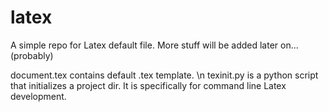 # latex

A simple repo for Latex default file. More stuff will be added later on...(probably)

document.tex contains default .tex template. \n
texinit.py is a python script that initializes a project dir. It is specifically for command line Latex development.
